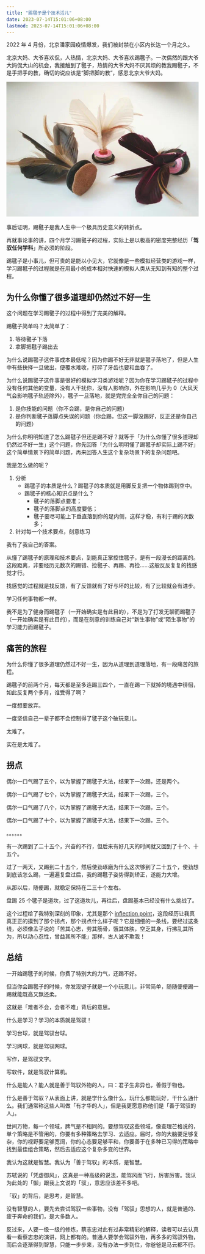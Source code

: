 ```yaml
---
title: "踢毽子是个技术活儿"
date: 2023-07-14T15:01:06+08:00
lastmod: 2023-07-14T15:01:06+08:00
---
```


2022 年 4 月份，北京潘家园疫情爆发，我们被封禁在小区内长达一个月之久。

北京大妈、大爷喜欢侃，人热情，北京大妈、大爷喜欢踢毽子。一次偶然的跟大爷大妈侃大山的机会，我接触到了毽子，热情的大爷大妈不厌其烦的教我踢毽子，不是手把手的教，确切的说应该是“脚把脚的教”，感恩北京大爷大妈。

<!--more-->

![](jianzi.jpg)

事后证明，踢毽子是我人生中一个极具历史意义的转折点。

再就事论事的讲，四个月学习踢毽子的过程，实际上是以极高的密度完整经历「**驾驭任何学科**」所必须的阶段。

踢毽子是小事儿，但可贵的是能以小见大，它就像是一些模拟经营类的游戏一样，学习踢毽子的过程就是在用最小的成本相对快速的模拟人类从无知到有知的整个过程。

## 为什么你懂了很多道理却仍然过不好一生

这个问题在学习踢毽子的过程中得到了完美的解释。

踢毽子简单吗？太简单了：

1. 等待毽子下落
2. 拿脚把毽子踢出去

为什么说踢毽子这件事成本最低呢？因为你踢不好无非就是毽子落地了，但是人生中有些抉择一旦做出，便覆水难收，打碎了牙齿也要和血吞了。

为什么说踢毽子这件事是很好的模拟学习类游戏呢？因为你在学习踢毽子的过程中没有任何其他的变量，没有人干扰你，没有人影响你，外在影响几乎为 0（大风天气会影响毽子轨迹除外），毽子一旦落地，就是完完全全你自己的问题：

1. 是你技能的问题（你不会踢，是你自己的问题）
2. 是你判断毽子落脚点失误的问题（你会踢，但这一脚没踢好，反正还是你自己的问题）

为什么你明明知道了怎么踢毽子但还是踢不好？就等于「为什么你懂了很多道理却仍然过不好一生」这个问题，你先回答「为什么明明懂了踢毽子却实际上踢不好」这个简单情景下的简单问题，再来回答人生这个复杂场景下的复杂问题吧。

我是怎么做的呢？

1. 分析
   - 踢毽子的本质是什么？踢毽子的本质就是用脚反复把一个物体踢到空中。
   - 踢毽子的核心知识点是什么？
     - 毽子的落脚点要准；
     - 毽子的落脚点的高度要低；
     - 毽子要尽可能上下垂直落到你的足内侧，这样才稳，有利于踢的次数多；
2. 针对每一个技术要点，刻意练习

我有了我自己的答案。

从懂了踢毽子的原理和技术要点，到能真正掌控住毽子，是有一段漫长的距离的。这段距离，非要经历无数次的踢错、捡毽子、再踢、再捡……这般反反复复的找感觉才行。

找感觉的过程就是找反馈，有了反馈就有了好与坏的比较，有了比较就会有进步。

学习任何事物都一样。

我不是为了健身而踢毽子（一开始确实是有此目的），不是为了打发无聊而踢毽子（一开始确实是有此目的），而是在刻意的训练自己对“新生事物”或“陌生事物”的学习能力而踢毽子。

## 痛苦的旅程

为什么你懂了很多道理仍然过不好一生，因为从道理到道理落地，有一段痛苦的旅程。

踢毽子的前两个月，每天都是至多连踢三四个，一直在踢一下就掉的境遇中徘徊，如此反复两个多月，谁受得了啊？

一度想要放弃。

一度坚信自己一辈子都不会控制得了毽子这个破玩意儿。

太难了。

实在是太难了。

## 拐点

偶尔一口气踢了五个，以为掌握了踢毽子大法，结果下一次踢，还是两个。

偶尔一口气踢了七个，以为掌握了踢毽子大法，结果下一次踢，三个。

偶尔一口气踢了八个，以为掌握了踢毽子大法，结果下一次踢，三个。

偶尔一口气踢了十个，以为掌握了踢毽子大法，结果下一次踢，三个。

。。。。。。

有一次踢到了二十五个，兴奋的不行，但后来有好几天的时间就又回到了十个、十五个。

过了一两天，又踢到二十五个，然后使劲琢磨为什么这次够到了二十五个，使劲想到底该怎么踢，一遍遍复盘过后，我的踢毽子姿势得到矫正，遂能力大增。

从那以后，随便踢，就稳定保持在二三十个左右。

盘踢 25 个毽子是道坎，过了这道坎儿，再往后，盘踢基本已经没有什么挑战了。

这个过程给了我特别深刻的印象，尤其是那个 [inflection point](http://blog.thefirehoseproject.com/posts/learn-to-code-and-be-self-reliant/)，这段经历让我真真正正的摸到了那个拐点，那个拐点什么样子呢？它是细细的一条线，要经过这条线，必须像孟子说的「苦其心志，劳其筋骨，饿其体肤，空乏其身，行拂乱其所为，所以动心忍性，曾益其所不能」那样，古人诚不欺我！

## 总结

一开始踢毽子的时候，你费了特别大的力气，还踢不好。

但当你会踢毽子的时候，你发现键子就是一个小玩意儿，非常简单，随随便便踢一踢就能既高又飘还柔。

这就是「难者不会，会者不难」背后的意思。

什么是学习？学习的本质就是驾驭！

学习台球，就是驾驭台球。

学习网球，就是驾驭网球。

写作，是驾驭文字。

写软件，就是驾驭计算机。

什么是能人？能人就是善于驾驭外物的人，曰：君子生非异也，善假于物也。

什么是善于驾驭？从表面上讲，就是学什么像什么，玩什么都能玩好，干什么通什么。我们通常称这些人叫做「有才华的人」，但是我更愿意称他们是「善于驾驭的人」。

世间万物，每一个领域，脾气是不相同的。要想驾驭这些领域，像查理芒格说的，单个策略是不管用的，你要有多种策略去学习、去适应。届时，你的大脑要足够复杂，你的视野要足够宽阔，你的心态要足够平和，你要善于在多种已习得的策略中找到最佳组合策略，然后去适应这个复杂多变的世界。

我认为这就是智慧。我认为「善于驾驭」的本质，是智慧。

苏轼说的「凭虚御风」，这真是一种高级的说法，能驾风而飞行，厉害厉害。我认为此处的「御」跟我上文说的「驭」，意思应该差不多吧。

「驭」的背后，是思考，是智慧。

没有智慧的人，要先去尝试驾驭一些事物，没有「驾驭」思想的人，就是普通的、疲于奔命的我们，是大多数人。

反过来，人要一级一级的修炼，蔡志忠对此有过非常精彩的解释，读者可以去认真看一看蔡志忠的演讲，网上都有的。普通人要学会驾驭外物，再多多的驾驭外物，而后会逐渐得到智慧，只能一步步来，没有办法一步到位，你爸爸是马云都不行。
